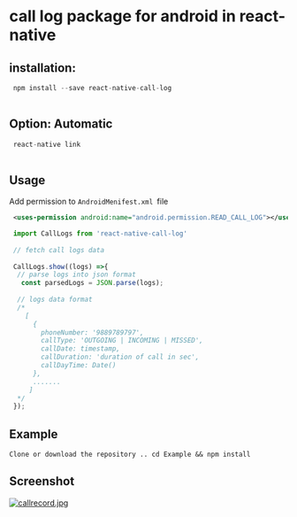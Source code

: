 # call log package for android in react-native


## installation:

```javascript
 npm install --save react-native-call-log
 
```

## Option: Automatic
```javascript
 react-native link
 
```


## Usage
Add permission to `AndroidMenifest.xml `file 
```xml
 <uses-permission android:name="android.permission.READ_CALL_LOG"></uses-permission>
```

```javascript
 import CallLogs from 'react-native-call-log'
 
 // fetch call logs data
 
 CallLogs.show((logs) =>{
  // parse logs into json format
   const parsedLogs = JSON.parse(logs);
   
  // logs data format
  /*
    [
      { 
        phoneNumber: '9889789797', 
        callType: 'OUTGOING | INCOMING | MISSED',
        callDate: timestamp,
        callDuration: 'duration of call in sec',
        callDayTime: Date()
      },
      .......
     ]
  */
 });
```
## Example 
```
Clone or download the repository .. cd Example && npm install 

```
## Screenshot
[![callrecord.jpg](https://s23.postimg.org/uxrtt72wb/callrecord.jpg)](https://postimg.org/image/st7gs419j/)

